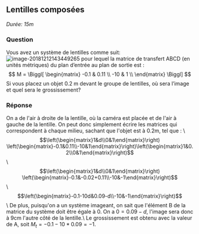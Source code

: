 ## Lentilles composées

*Durée: 15m*

### Question

Vous avez un système de lentilles comme suit:
![image-20181212143449265](assets/image-20181212143449265-4643289.png)
pour lequel la matrice de transfert ABCD (en unités métriques) du plan d’entrée au plan de sortie est :
$$
M = \Biggl[ 
   \begin{matrix}
      -0.1 & 0.11 \\
      -10 & 1 \\
   \end{matrix}
\Biggl]
$$
 Si vous placez un objet 0.2 m devant le groupe de lentilles, où sera l’image et quel sera le grossissement?

### Réponse
On a de l'air à droite de la lentille, où la caméra est placée et de l'air à gauche de la lentille. On peut donc simplement écrire les matrices qui correspondent à chaque milieu, sachant que l'objet est à 0.2m, tel que :
\\
$$\left(\begin{matrix}1&d\\0&1\end{matrix}\right) \left(\begin{matrix}-0.1&0.11\\-10&1\end{matrix}\right)\left(\begin{matrix}1&0.2\\0&1\end{matrix}\right)$$\\
$$\left(\begin{matrix}1&d\\0&1\end{matrix}\right) \left(\begin{matrix}-0.1&-0.02+0.11\\-10&-1\end{matrix}\right)$$\\
$$\left(\begin{matrix}-0.1-10d&0.09-d\\-10&-1\end{matrix}\right)$$\\
De plus, puisqu'on a un système imageant, on sait que l'élément B de la matrice du système doit être égale à 0. On a $0=0.09-d$, l'image sera donc à 9cm l'autre côté de la lentille.\\
Le grossissement est obtenu avec la valeur de A, soit $M_t = -0.1-10*0.09 = -1$.

